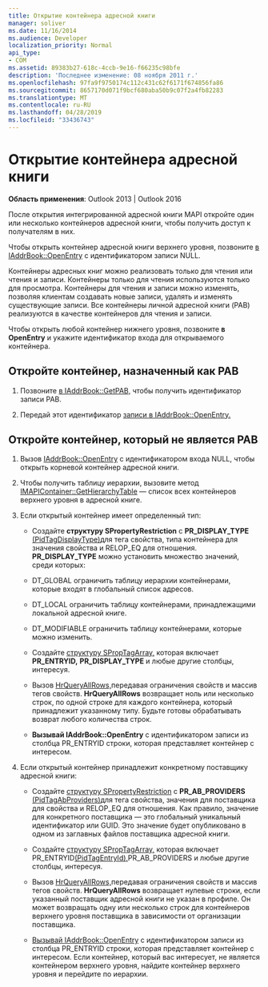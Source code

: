 ```yaml
---
title: Открытие контейнера адресной книги
manager: soliver
ms.date: 11/16/2014
ms.audience: Developer
localization_priority: Normal
api_type:
- COM
ms.assetid: 89383b27-618c-4ccb-9e16-f66235c98bfe
description: 'Последнее изменение: 08 ноября 2011 г.'
ms.openlocfilehash: 97fa9f9750174c112c431c62f6171f674856fa86
ms.sourcegitcommit: 8657170d071f9bcf680aba50b9c07f2a4fb82283
ms.translationtype: MT
ms.contentlocale: ru-RU
ms.lasthandoff: 04/28/2019
ms.locfileid: "33436743"
---
```

# <a name="opening-an-address-book-container"></a>Открытие контейнера адресной книги

**Область применения**: Outlook 2013 | Outlook 2016 
  
После открытия интегрированной адресной книги MAPI откройте один или несколько контейнеров адресной книги, чтобы получить доступ к получателям в них.
  
Чтобы открыть контейнер адресной книги верхнего уровня, позвоните [в IAddrBook::OpenEntry](iaddrbook-openentry.md) с идентификатором записи NULL. 
  
Контейнеры адресных книг можно реализовать только для чтения или чтения и записи. Контейнеры только для чтения используются только для просмотра. Контейнеры для чтения и записи можно изменять, позволяя клиентам создавать новые записи, удалять и изменять существующие записи. Все контейнеры личной адресной книги (PAB) реализуются в качестве контейнеров для чтения и записи. 
  
Чтобы открыть любой контейнер нижнего уровня, позвоните **в OpenEntry** и укажите идентификатор входа для открываемого контейнера. 
  
## <a name="open-the-container-designated-as-the-pab"></a>Откройте контейнер, назначенный как PAB
  
1. Позвоните [в IAddrBook::GetPAB,](iaddrbook-getpab.md) чтобы получить идентификатор записи PAB. 
    
2. Передай этот идентификатор [записи в IAddrBook::OpenEntry.](iaddrbook-openentry.md)
    
## <a name="open-a-container-that-is-not-the-pab"></a>Откройте контейнер, который не является PAB
  
1. Вызов [IAddrBook::OpenEntry](iaddrbook-openentry.md) с идентификатором входа NULL, чтобы открыть корневой контейнер адресной книги. 
    
2. Чтобы получить таблицу иерархии, вызовите метод [IMAPIContainer::GetHierarchyTable](imapicontainer-gethierarchytable.md) — список всех контейнеров верхнего уровня в адресной книге. 
    
3. Если открытый контейнер имеет определенный тип:
    
   - Создайте **структуру SPropertyRestriction** с **PR_DISPLAY_TYPE** [(PidTagDisplayType)](pidtagdisplaytype-canonical-property.md)для тега свойства, типа контейнера для значения свойства и RELOP_EQ для отношения. **PR_DISPLAY_TYPE** можно установить множество значений, среди которых: 
    
   - DT_GLOBAL ограничить таблицу иерархии контейнерами, которые входят в глобальный список адресов.
    
   - DT_LOCAL ограничить таблицу контейнерами, принадлежащими локальной адресной книге.
    
   - DT_MODIFIABLE ограничить таблицу контейнерами, которые можно изменить.
    
   - Создайте [структуру SPropTagArray,](sproptagarray.md) которая включает **PR_ENTRYID,** **PR_DISPLAY_TYPE** и любые другие столбцы, интересуя. 
    
   - Вызов [HrQueryAllRows,](hrqueryallrows.md)передавая ограничения свойств и массив тегов свойств. **HrQueryAllRows** возвращает ноль или несколько строк, по одной строке для каждого контейнера, который принадлежит указанному типу. Будьте готовы обрабатывать возврат любого количества строк. 
    
   - **Вызывай IAddrBook::OpenEntry** с идентификатором записи из столбца PR_ENTRYID строки, которая представляет контейнер с интересом.  
    
4. Если открытый контейнер принадлежит конкретному поставщику адресной книги:
    
   - Создайте [структуру SPropertyRestriction](spropertyrestriction.md) с **PR_AB_PROVIDERS** [(PidTagAbProviders)](pidtagabproviders-canonical-property.md)для тега свойства, значения для поставщика для свойства и RELOP_EQ для отношения. Как правило, значение для конкретного поставщика — это глобальный уникальный идентификатор или GUID. Это значение будет опубликовано в одном из заглавных файлов поставщика адресной книги. 
    
   - Создайте [структуру SPropTagArray,](sproptagarray.md) которая включает PR_ENTRYID[(PidTagEntryId),](pidtagentryid-canonical-property.md)PR_AB_PROVIDERS и любые другие столбцы, интересуя.   
    
   - Вызов [HrQueryAllRows,](hrqueryallrows.md)передавая ограничения свойств и массив тегов свойств. **HrQueryAllRows** возвращает нулевые строки, если указанный поставщик адресной книги не указан в профиле. Он может возвращать одну или несколько строк для контейнеров верхнего уровня поставщика в зависимости от организации поставщика. 
    
   - [Вызывай IAddrBook::OpenEntry](iaddrbook-openentry.md) с идентификатором записи из столбца PR_ENTRYID строки, которая представляет контейнер с интересом.  Если контейнер, который вас интересует, не является контейнером верхнего уровня, найдите контейнер верхнего уровня и перейдите по иерархии. 
    

